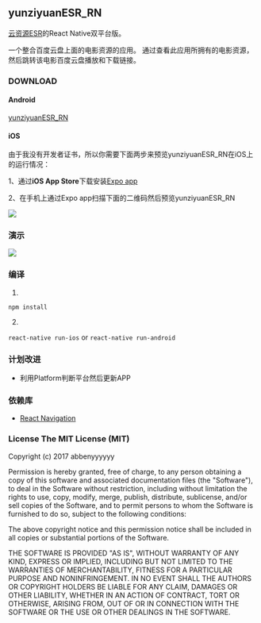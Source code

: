 ## yunziyuanESR_RN

  [云资源ESR](https://github.com/abbenyyyyyy/yunziyuanESR)的React Native双平台版。
  
  一个整合百度云盘上面的电影资源的应用。 通过查看此应用所拥有的电影资源，然后跳转该电影百度云盘播放和下载链接。

### DOWNLOAD

#### Android
  [yunziyuanESR_RN](https://fir.im/agwr)

#### iOS

由于我没有开发者证书，所以你需要下面两步来预览yunziyuanESR_RN在iOS上的运行情况：

1、通过**iOS App Store**下载安装[Expo app](https://github.com/expo/xde)

2、在手机上通过Expo app扫描下面的二维码然后预览yunziyuanESR_RN

  ![](http://wx4.sinaimg.cn/mw690/71a00955gy1fhi7o7kupdj204g04gdfm.jpg)


### 演示
![](http://wx4.sinaimg.cn/mw690/71a00955gy1fgfc7h4ameg208c0epb2a.gif)

### 编译

1.

``
 npm install
 ``

2.

 ``
 react-native run-ios
``
or ``
 react-native run-android
``

### 计划改进
* 利用Platform判断平台然后更新APP

### 依赖库
 * [React Navigation](https://github.com/bumptech/glide)


### License The MIT License (MIT)

Copyright (c) 2017 abbenyyyyyy

Permission is hereby granted, free of charge, to any person obtaining a copy of this software and associated documentation files (the "Software"), to deal in the Software without restriction, including without limitation the rights to use, copy, modify, merge, publish, distribute, sublicense, and/or sell copies of the Software, and to permit persons to whom the Software is furnished to do so, subject to the following conditions:

The above copyright notice and this permission notice shall be included in all copies or substantial portions of the Software.

THE SOFTWARE IS PROVIDED "AS IS", WITHOUT WARRANTY OF ANY KIND, EXPRESS OR IMPLIED, INCLUDING BUT NOT LIMITED TO THE WARRANTIES OF MERCHANTABILITY, FITNESS FOR A PARTICULAR PURPOSE AND NONINFRINGEMENT. IN NO EVENT SHALL THE AUTHORS OR COPYRIGHT HOLDERS BE LIABLE FOR ANY CLAIM, DAMAGES OR OTHER LIABILITY, WHETHER IN AN ACTION OF CONTRACT, TORT OR OTHERWISE, ARISING FROM, OUT OF OR IN CONNECTION WITH THE SOFTWARE OR THE USE OR OTHER DEALINGS IN THE SOFTWARE.
